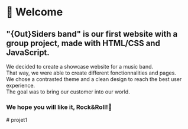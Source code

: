 <h1>🎵 Welcome</h1>

<h2>"{Out}Siders band" is our first website with a group project, made with HTML/CSS and JavaScript. </h2>
<p>We decided to create a showcase website for a music band. <br>
 That way, we were able to create different fonctionnalities and pages.<br>
 We chose a contrasted theme and a clean design to reach the best user experience.<br>
 The goal was to bring our customer into our world.<br></p>
<h3>We hope you will like it, Rock&Roll!🎸</h3>
# projet1
